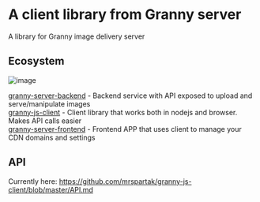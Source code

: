 # A client library from Granny server
A library for Granny image delivery server

## Ecosystem
![image](https://user-images.githubusercontent.com/993910/74383777-e8261d80-4e00-11ea-8373-25070ec1ca97.png)

[granny-server-backend](https://github.com/mrspartak/granny-server-backend "granny-server-backend") - Backend service with API exposed to upload and serve/manipulate images  
[granny-js-client](https://github.com/mrspartak/granny-js-client "granny-js-client") - Client library that works both in nodejs and browser. Makes API calls easier  
[granny-server-frontend](https://hub.docker.com/repository/docker/assorium/granny-server-web "granny-server-frontend") - Frontend APP that uses client to manage your CDN domains and settings  

## API
Currently here: https://github.com/mrspartak/granny-js-client/blob/master/API.md
